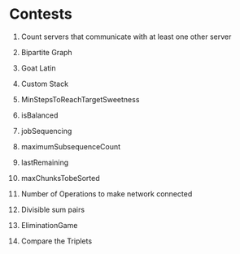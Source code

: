 # Contests

1. Count servers that communicate with at least one other server

2. Bipartite Graph

3. Goat Latin

4. Custom Stack

5. MinStepsToReachTargetSweetness

6. isBalanced

7. jobSequencing

8. maximumSubsequenceCount

9. lastRemaining

10. maxChunksTobeSorted

11. Number of Operations to make network connected

12. Divisible sum pairs

13. EliminationGame

14. Compare the Triplets
